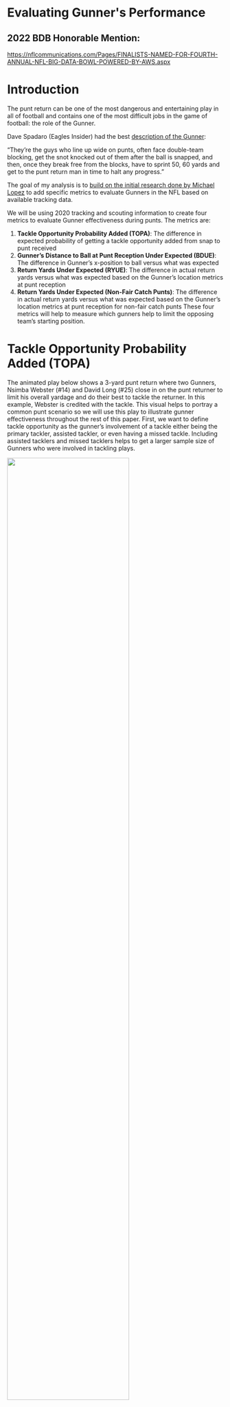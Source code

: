 
Evaluating Gunner's Performance
================

## 2022 BDB Honorable Mention:
https://nflcommunications.com/Pages/FINALISTS-NAMED-FOR-FOURTH-ANNUAL-NFL-BIG-DATA-BOWL-POWERED-BY-AWS.aspx

# Introduction

The punt return can be one of the most dangerous and entertaining play in all of football and contains one of the most difficult jobs in the game of football: the role of the Gunner.

Dave Spadaro (Eagles Insider) had the best [description of the Gunner](https://www.philadelphiaeagles.com/news/spadaro-the-gunner-dirty-nasty-job-the-eagles-do-very-well):

“They’re the guys who line up wide on punts, often face double-team blocking, get the snot knocked out of them after the ball is snapped, and then, once they break free from the blocks, have to sprint 50, 60 yards and get to the punt return man in time to halt any progress.”

The goal of my analysis is to [build on the initial research done by Michael Lopez](https://operations.nfl.com/gameday/analytics/stats-articles/visualizing-the-special-teams-gunner/) to add specific metrics to evaluate Gunners in the NFL based on available tracking data.

We will be using 2020 tracking and scouting information to create four metrics to evaluate Gunner effectiveness during punts. The metrics are:
1. **Tackle Opportunity Probability Added (TOPA)**: The difference in expected probability of getting a tackle opportunity added from snap to punt received
2. **Gunner’s Distance to Ball at Punt Reception Under Expected (BDUE)**: The difference in Gunner’s x-position to ball versus what was expected
3. **Return Yards Under Expected (RYUE)**: The difference in actual return yards versus what was expected based on the Gunner’s location metrics at punt reception
4. **Return Yards Under Expected (Non-Fair Catch Punts)**: The difference in actual return yards versus what was expected based on the Gunner’s location metrics at punt reception for non-fair catch punts
These four metrics will help to measure which gunners help to limit the opposing team’s starting position.

# Tackle Opportunity Probability Added (TOPA)

The animated play below shows a 3-yard punt return where two Gunners, Nsimba Webster (#14) and David Long (#25) close in on the punt returner to limit his overall yardage and do their best to tackle the returner. In this example, Webster is credited with the tackle. This visual helps to portray a common punt scenario so we will use this play to illustrate gunner effectiveness throughout the rest of this paper. First, we want to define tackle opportunity as the gunner’s involvement of a tackle either being the primary tackler, assisted tackler, or even having a missed tackle. Including assisted tacklers and missed tacklers helps to get a larger sample size of Gunners who were involved in tackling plays.

<img src="https://github.com/qmaclean/BDB_22/blob/master/viz_images/initial_animation.gif" width="75%" />

If we break down the tackle opportunity by frame in the play above, Webster had ~30% probability of a tackle at snap, ~28% at punt reception. We can see a wide variation in probability between that timeframe. The probability dropped to a low at 18%, a high at 30% (at the snap) and had ~25.3% average probability through the duration of the play. 

The reason for Webster's drop in probability to 18% was that he had beat his opposing vise (#29) at the snap, #18 on the receiving team recognizes this and changes his position to seal the block for the returner. The increase in probability is due to the fact that by gaining the attention of the second defender, he actually created a log jam at the returner thus limiting his potential return yardage and increasing his probability of a tackle opportunity (Again, Webster was credited with the tackle).

This scenario helps to paint a good picture of how a Gunner's position can create traffic for the return team resulting in a tackle opportunity or reduction in return yardage. 

<img src="https://github.com/qmaclean/BDB_22/blob/master/viz_images/tackle_opp_probability.gif" width="50%" />

In the scenario above, we showed results of the **Tackle Opportunity Probability Model**, which can be used to evaluate Gunner's ability to put themselves in a better position for a tackle opportunity from snap to punt reception. 

For creating our model, we used NFL tracking data and filtered for the following: 
1. Punt Plays 
2. Using PFF data, filtering for those who were assigned as Gunner's 
3. Filtering for catchable punts (filters out touchbacks) 

Filtering out touchbacks helps to model for plays where a Gunner could have had a high probability of a tackle even in cases of a fair catch (i.e. forcing a fair catch).

In building the model, the following variables were included for consideration: \
-Gunner's field position and direction variance \
-Gunner's speed variance \
-Distance from Line of Scrimmage (LOS) \
-Distance from ball \
-Total distance travelled \
-Avg. separation from closest players \
-Position types on the field (# of Gunners, # of Vises) \

The resulting classification model is a [Gradient Boosted Machine (GBM)](http://uc-r.github.io/gbm_regression) using down sampling, 10 cross fold validations, and 5 repeats to properly train and improve the performance of the model. Gradient Boosted Machines is a machine learning technique that uses multiple learning algorithms with the goal of "boosting" or reducing bias and variance. It essentially converts weak learning models into a "boosted" or stronger one. The custom sampling techniques added helps to iterate through our decision trees to create the most accurate model possible. 

In our evaluating our model, we got a mean ROC score of 80.2%, mean sensitivity score of 66.1%, and a mean specificity score of 80.6%. Essentially, our model is better at calculating non tackle opportunities than calculating tackle opportunities. 

Another way to interpret our model is through visualizing the feature importance (Gini impurity), which helps to describe the decision tree nodes in order of relative importance. Basically, this helps to show what factors contribute the most to our prediction output. We can see that a player's distance to the ball, their position variance per second, and overall speed variance are the biggest factors that contribute to player's tackle opportunity probability. It's interesting to see that the number of total Vises on the receiving team doesn't have much importance in a Gunner's Tackle Opportunity Probability.

<img src="https://github.com/qmaclean/BDB_22/blob/master/viz_images/feature_importance.png" width="75%" />

What this boils down to is the commitment to the angle of pursuit at the snap. We can see this by visualizing all of Webster's punt routes for received punts (Green lines are tackles; Blue lines are missed tackles and Grey lines are non-tackles). In the first few seconds of the snap, you see a rather clean angle being formed and that's due to the gunner's commitment to the angle. 

<img src="https://github.com/qmaclean/BDB_22/blob/master/viz_images/routes_run.gif" width="50%" />

Pulling it all together, we see that Webster had the most Tackle Opportunities of Gunners in 2020 for returnable punts but a lower TOPA (Tackle Opportunity Probability Added). A big part of his ability to create more Tackle Opportunities is his relatively high avg speed and higher separation from other vises. Contrary to Webster in strategy is Justin Bethel, who had the one of the highest avg. TOPA due to his high avg speed, high avg max speed, and low speed variance (usually straight shot in route). Bethel was the only gunner to eclipse 20 mph in his average max speed per punt. Lastly, we see Matthew Slater listed high here and that's important to note considering he's been to 9 Pro Bowls as a Gunner (most all-time).

<img src="https://github.com/qmaclean/BDB_22/blob/master/viz_images/tackle_prob_summary.png" width="100%" />

# Expected Gunner Distance to Ball and Expected Return Yards
TOPA is a helpful metric to evaluate what Gunner's put themselves in the best position for a tackle opportunity on a punt play. However, as we see know not every punt play is returned by the returner. To help to evaluate players in all punts, we are creating two more models to evaluate which Gunner's get close to the returner at punt reception and which Gunners are the best at limiting return yardage. 

The distribution chart below illustrates that there is vast difference amongst a gunner's ability to get to the ball for a given punt play, which indicates that some gunners are better at getting to the returner and thus limiting return yardage. 

<img src="https://github.com/qmaclean/BDB_22/blob/master/viz_images/Gunner%20Position%20Distribution.png" width="75%" />

This leads to the creation of the **Expected Distance to Ball** and **Expected Return Yards** models, which were both trained using a Random Forest regression model and optimized using a 10-fold repeated cross validation (5x). This helps to resample the dataset to prevent any training bias. The purpose of the first model is to predict what a gunner's distance to ball will be. The prediction at punt reception will be used to compare to where the gunner's actual distance is versus expectation. The purpose of the second model, is to understand how a player's proximity, speed, and other variables (same used to predict tackle opportunity probability) can influence return yardage. The prediction at punt reception can used as the official metric to evaluate how a gunner can limit return yardage. 

To evaluate the accuracy and effectiveness of the models, R-squared, Root Mean Square Error (RMSE), and Mean Absolute Error (MAE) were chosen as the main model evaluation metrics. R-squared represents how close the predictions are to the actual values from a proportional or percentage value, which for these two models we got >98%. RMSE is a measurement of error rate for all observations and MAE is the mean error. We can see below that both these models have less than a 2% error rate (RMSE) and an average observed difference of less than 1 yard (MAE). 

Ball Distance Metrics: \
-R-squared: 0.990\
-RMSE: 0.950 \
-MAE: 0.520 

Return Yards Metrics: \
-R-squared: 0.983 \
-RMSE: 1.61 \
-MAE: 0.687 

There are two applications of these models. The first is shown below as a way to augment film study by showing per punt how the gunner was able to get to the returner. To visualize the prediction, three lines were added to the sample play to show these models prediction per second. The first line (in red) shows the expected return yardage from the punt returner. The second two lines (in grey) show the predicted distance each gunner will be the punt returner by the point of reception. We can see how the predictions change as the play develops. 

<img src="https://github.com/qmaclean/BDB_22/blob/master/viz_images/ryue_bdue.gif" width="75%" />

### Gunner's Return Yard Under Expected and Ball Distance Under Expected ###
The second application of the model is to evaluate what occurred at punt reception versus expectation. The average delta will be created as a metric for evaluation of Gunners. This leads to the creation of the **Return Yards Under Expected (RYUE)** and **Ball Distance Under Expected (BDUE)**. The Gunners who were able to limit the most return yardage and get closer to the ball than expected would ultimately be best at their position. Similar to TOPA, we see Matthew Slater and Justin Bethel rank towards the top. What is interesting about Webster, is he ranks high in his ability to get to the ball (BDUE) but doesn't put himself in the best position to limit return yardage, which was a similar theme for his lower TOPA compared to other Gunners. J.T. Gray also ranks high BDUE (~7 yards closer to the ball than expected on average), and RYUE.

<img src="https://github.com/qmaclean/BDB_22/blob/master/viz_images/ryue_bdue_img.png" width="100%" />

### Application of Models & Future Opportunities
These models were specifically designed with the intent to evaluate Gunner's effectiveness in punt plays but could easily be extended to evaluate other players on the punt play (Vises, others in pursuit). Other players on the punt team can use the learnings of the model to fine tune their speed, direction and angle as a way to commit to the angle of pursuit. Another application of the models is to help to augment film review using the tackle opportunity probability visualization, distance to ball, and expected return yards all by frame. These visualizations could easily be replicated for other punt plays as a way for players to understand their attack to a returner. Lastly, knowing that Gunner's with the best commitment to angle of pursuit are able to limit return yardage, it may make sense for returning teams to have a vise (or other player), 10-15 yards from the line of scrimmage as a way to create more room to block for the return and cut off the angle for the Gunner (This was shown in our sample play). 

 



[Source Code](https://github.com/qmaclean/BDB_22) 

[Personal Twitter](https://twitter.com/QuinnsWisdom)

[Kaggle](https://www.kaggle.com/qmaclean/evaluating-gunner-s-performance)

[Sharable Website](https://htmlpreview.github.io/?https://github.com/qmaclean/BDB_22/blob/master/NFL_Big_Data_Bowl_2022_Notebook.html)
